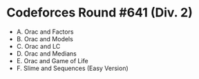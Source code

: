 #  Codeforces Round #641 (Div. 2)

- A. Orac and Factors
- B. Orac and Models
- C. Orac and LC
- D. Orac and Medians
- E. Orac and Game of Life
- F. Slime and Sequences (Easy Version)